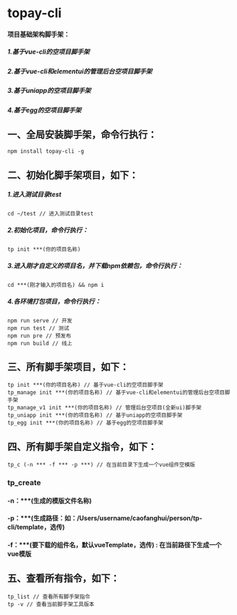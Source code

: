 # topay-cli
#### 项目基础架构脚手架：
##### 1.基于vue-cli的空项目脚手架
##### 2.基于vue-cli和elementui的管理后台空项目脚手架
##### 3.基于uniapp的空项目脚手架
##### 4.基于egg的空项目脚手架

## 一、全局安装脚手架，命令行执行：
~~~
npm install topay-cli -g
~~~

## 二、初始化脚手架项目，如下：
##### 1.进入测试目录test
~~~
cd ~/test // 进入测试目录test
~~~

##### 2.初始化项目，命令行执行：
~~~
tp init ***(你的项目名称)
~~~

##### 3.进入刚才自定义的项目名，并下载npm依赖包，命令行执行：
~~~
cd ***(刚才输入的项目名) && npm i
~~~

##### 4.各环境打包项目，命令行执行：
~~~
npm run serve // 开发
npm run test // 测试
npm run pre // 预发布
npm run build // 线上
~~~

## 三、所有脚手架项目，如下：
~~~
tp init ***(你的项目名称) // 基于vue-cli的空项目脚手架
tp_manage init ***(你的项目名称) // 基于vue-cli和elementui的管理后台空项目脚手架
tp_manage_v1 init ***(你的项目名称) // 管理后台空项目(全新ui)脚手架
tp_uniapp init ***(你的项目名称) // 基于uniapp的空项目脚手架
tp_egg init ***(你的项目名称) // 基于egg的空项目脚手架
~~~

## 四、所有脚手架自定义指令，如下：
~~~
tp_c (-n *** -f *** -p ***) // 在当前目录下生成一个vue组件空模版
~~~
### tp_create 
#### -n：***(生成的模版文件名称) 
#### -p：***(生成路径：如：/Users/username/caofanghui/person/tp-cli/template，选传) 
#### -f：***(要下载的组件名，默认vueTemplate，选传) : 在当前路径下生成一个vue模版

## 五、查看所有指令，如下：
~~~
tp_list // 查看所有脚手架指令
tp -v // 查看当前脚手架工具版本
~~~



